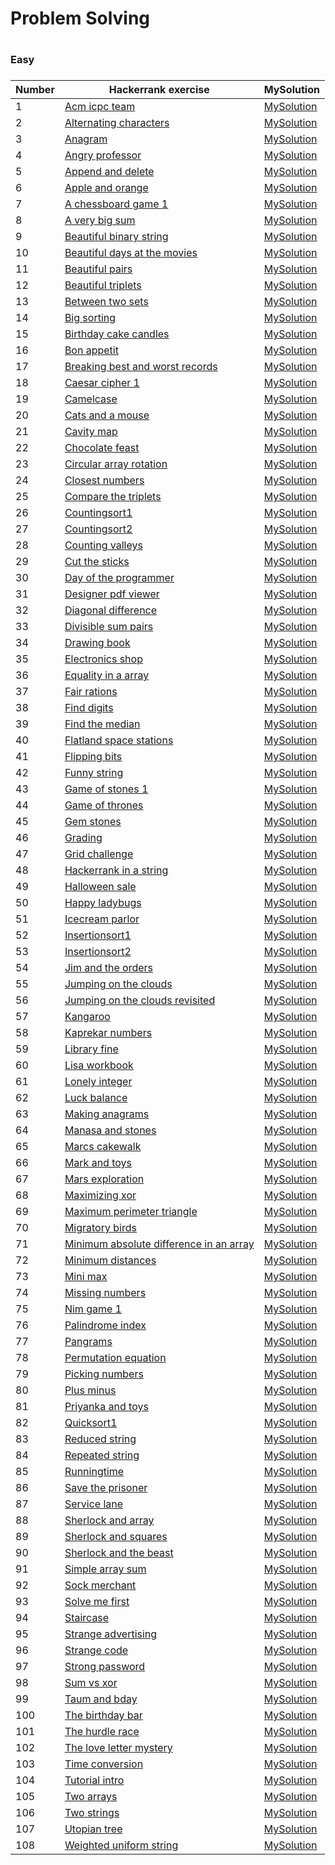 <H1>Problem Solving<H1>

<H3>Easy<H3>

|Number| Hackerrank exercise | MySolution |
|------|---------------------|------------|
|1|[Acm icpc team ](https://www.hackerrank.com/challenges/acm-icpc-team/problem)|[MySolution](../master/HackerrankProblemSolving/acm_icpc_team_easy.h)|
|2|[Alternating characters ](https://www.hackerrank.com/challenges/alternating-characters/problem)|[MySolution](../master/HackerrankProblemSolving/alternating_characters_easy.h)|
|3|[Anagram ](https://www.hackerrank.com/challenges/anagram/problem)|[MySolution](../master/HackerrankProblemSolving/anagram_easy.h)|
|4|[Angry professor ](https://www.hackerrank.com/challenges/angry-professor/problem)|[MySolution](../master/HackerrankProblemSolving/angry_professor_easy.h)|
|5|[Append and delete ](https://www.hackerrank.com/challenges/append-and-delete/problem)|[MySolution](../master/HackerrankProblemSolving/append_and_delete_easy.h)|
|6|[Apple and orange ](https://www.hackerrank.com/challenges/apple-and-orange/problem)|[MySolution](../master/HackerrankProblemSolving/apple_and_orange_easy.h)|
|7|[A chessboard game 1 ](https://www.hackerrank.com/challenges/a-chessboard-game-1/problem)|[MySolution](../master/HackerrankProblemSolving/a_chessboard_game_1_easy.h)|
|8|[A very big sum ](https://www.hackerrank.com/challenges/a-very-big-sum/problem)|[MySolution](../master/HackerrankProblemSolving/a_very_big_sum_easy.h)|
|9|[Beautiful binary string ](https://www.hackerrank.com/challenges/beautiful-binary-string/problem)|[MySolution](../master/HackerrankProblemSolving/beautiful_binary_string_easy.h)|
|10|[Beautiful days at the movies ](https://www.hackerrank.com/challenges/beautiful-days-at-the-movies/problem)|[MySolution](../master/HackerrankProblemSolving/beautiful_days_at_the_movies_easy.h)|
|11|[Beautiful pairs ](https://www.hackerrank.com/challenges/beautiful-pairs/problem)|[MySolution](../master/HackerrankProblemSolving/beautiful_pairs_easy.h)|
|12|[Beautiful triplets ](https://www.hackerrank.com/challenges/beautiful-triplets/problem)|[MySolution](../master/HackerrankProblemSolving/beautiful_triplets_easy.h)|
|13|[Between two sets ](https://www.hackerrank.com/challenges/between-two-sets/problem)|[MySolution](../master/HackerrankProblemSolving/between_two_sets_easy.h)|
|14|[Big sorting ](https://www.hackerrank.com/challenges/big-sorting/problem)|[MySolution](../master/HackerrankProblemSolving/big_sorting_easy.h)|
|15|[Birthday cake candles ](https://www.hackerrank.com/challenges/birthday-cake-candles/problem)|[MySolution](../master/HackerrankProblemSolving/birthday_cake_candles_easy.h)|
|16|[Bon appetit ](https://www.hackerrank.com/challenges/bon-appetit/problem)|[MySolution](../master/HackerrankProblemSolving/bon_appetit_easy.h)|
|17|[Breaking best and worst records ](https://www.hackerrank.com/challenges/breaking-best-and-worst-records/problem)|[MySolution](../master/HackerrankProblemSolving/breaking_best_and_worst_records_easy.h)|
|18|[Caesar cipher 1 ](https://www.hackerrank.com/challenges/caesar-cipher-1/problem)|[MySolution](../master/HackerrankProblemSolving/caesar_cipher_1_easy.h)|
|19|[Camelcase ](https://www.hackerrank.com/challenges/camelcase/problem)|[MySolution](../master/HackerrankProblemSolving/camelcase_easy.h)|
|20|[Cats and a mouse ](https://www.hackerrank.com/challenges/cats-and-a-mouse/problem)|[MySolution](../master/HackerrankProblemSolving/cats_and_a_mouse_easy.h)|
|21|[Cavity map ](https://www.hackerrank.com/challenges/cavity-map/problem)|[MySolution](../master/HackerrankProblemSolving/cavity_map_easy.h)|
|22|[Chocolate feast ](https://www.hackerrank.com/challenges/chocolate-feast/problem)|[MySolution](../master/HackerrankProblemSolving/chocolate_feast_easy.h)|
|23|[Circular array rotation ](https://www.hackerrank.com/challenges/circular-array-rotation/problem)|[MySolution](../master/HackerrankProblemSolving/circular_array_rotation_easy.h)|
|24|[Closest numbers ](https://www.hackerrank.com/challenges/closest-numbers/problem)|[MySolution](../master/HackerrankProblemSolving/closest_numbers_easy.h)|
|25|[Compare the triplets ](https://www.hackerrank.com/challenges/compare-the-triplets/problem)|[MySolution](../master/HackerrankProblemSolving/compare_the_triplets_easy.h)|
|26|[Countingsort1 ](https://www.hackerrank.com/challenges/countingsort1/problem)|[MySolution](../master/HackerrankProblemSolving/countingsort1_easy.h)|
|27|[Countingsort2 ](https://www.hackerrank.com/challenges/countingsort2/problem)|[MySolution](../master/HackerrankProblemSolving/countingsort2_easy.h)|
|28|[Counting valleys ](https://www.hackerrank.com/challenges/counting-valleys/problem)|[MySolution](../master/HackerrankProblemSolving/counting_valleys_easy.h)|
|29|[Cut the sticks ](https://www.hackerrank.com/challenges/cut-the-sticks/problem)|[MySolution](../master/HackerrankProblemSolving/cut_the_sticks_easy.h)|
|30|[Day of the programmer ](https://www.hackerrank.com/challenges/day-of-the-programmer/problem)|[MySolution](../master/HackerrankProblemSolving/day_of_the_programmer_easy.h)|
|31|[Designer pdf viewer ](https://www.hackerrank.com/challenges/designer-pdf-viewer/problem)|[MySolution](../master/HackerrankProblemSolving/designer_pdf_viewer_easy.h)|
|32|[Diagonal difference ](https://www.hackerrank.com/challenges/diagonal-difference/problem)|[MySolution](../master/HackerrankProblemSolving/diagonal_difference_easy.h)|
|33|[Divisible sum pairs ](https://www.hackerrank.com/challenges/divisible-sum-pairs/problem)|[MySolution](../master/HackerrankProblemSolving/divisible_sum_pairs_easy.h)|
|34|[Drawing book ](https://www.hackerrank.com/challenges/drawing-book/problem)|[MySolution](../master/HackerrankProblemSolving/drawing_book_easy.h)|
|35|[Electronics shop ](https://www.hackerrank.com/challenges/electronics-shop/problem)|[MySolution](../master/HackerrankProblemSolving/electronics_shop_easy.h)|
|36|[Equality in a array ](https://www.hackerrank.com/challenges/equality-in-a-array/problem)|[MySolution](../master/HackerrankProblemSolving/equality_in_a_array_easy.h)|
|37|[Fair rations ](https://www.hackerrank.com/challenges/fair-rations/problem)|[MySolution](../master/HackerrankProblemSolving/fair_rations_easy.h)|
|38|[Find digits ](https://www.hackerrank.com/challenges/find-digits/problem)|[MySolution](../master/HackerrankProblemSolving/find_digits_easy.h)|
|39|[Find the median ](https://www.hackerrank.com/challenges/find-the-median/problem)|[MySolution](../master/HackerrankProblemSolving/find_the_median_easy.h)|
|40|[Flatland space stations ](https://www.hackerrank.com/challenges/flatland-space-stations/problem)|[MySolution](../master/HackerrankProblemSolving/flatland_space_stations_easy.h)|
|41|[Flipping bits ](https://www.hackerrank.com/challenges/flipping-bits/problem)|[MySolution](../master/HackerrankProblemSolving/flipping_bits_easy.h)|
|42|[Funny string ](https://www.hackerrank.com/challenges/funny-string/problem)|[MySolution](../master/HackerrankProblemSolving/funny_string_easy.h)|
|43|[Game of stones 1 ](https://www.hackerrank.com/challenges/game-of-stones-1/problem)|[MySolution](../master/HackerrankProblemSolving/game_of_stones_1_easy.h)|
|44|[Game of thrones ](https://www.hackerrank.com/challenges/game-of-thrones/problem)|[MySolution](../master/HackerrankProblemSolving/game_of_thrones_easy.h)|
|45|[Gem stones ](https://www.hackerrank.com/challenges/gem-stones/problem)|[MySolution](../master/HackerrankProblemSolving/gem_stones_easy.h)|
|46|[Grading ](https://www.hackerrank.com/challenges/grading/problem)|[MySolution](../master/HackerrankProblemSolving/grading_easy.h)|
|47|[Grid challenge ](https://www.hackerrank.com/challenges/grid-challenge/problem)|[MySolution](../master/HackerrankProblemSolving/grid_challenge_easy.h)|
|48|[Hackerrank in a string ](https://www.hackerrank.com/challenges/hackerrank-in-a-string/problem)|[MySolution](../master/HackerrankProblemSolving/hackerrank_in_a_string_easy.h)|
|49|[Halloween sale ](https://www.hackerrank.com/challenges/halloween-sale/problem)|[MySolution](../master/HackerrankProblemSolving/halloween_sale_easy.h)|
|50|[Happy ladybugs ](https://www.hackerrank.com/challenges/happy-ladybugs/problem)|[MySolution](../master/HackerrankProblemSolving/happy_ladybugs_easy.h)|
|51|[Icecream parlor ](https://www.hackerrank.com/challenges/icecream-parlor/problem)|[MySolution](../master/HackerrankProblemSolving/icecream_parlor_easy.h)|
|52|[Insertionsort1 ](https://www.hackerrank.com/challenges/insertionsort1/problem)|[MySolution](../master/HackerrankProblemSolving/insertionsort1_easy.h)|
|53|[Insertionsort2 ](https://www.hackerrank.com/challenges/insertionsort2/problem)|[MySolution](../master/HackerrankProblemSolving/insertionsort2_easy.h)|
|54|[Jim and the orders ](https://www.hackerrank.com/challenges/jim-and-the-orders/problem)|[MySolution](../master/HackerrankProblemSolving/jim_and_the_orders_easy.h)|
|55|[Jumping on the clouds ](https://www.hackerrank.com/challenges/jumping-on-the-clouds/problem)|[MySolution](../master/HackerrankProblemSolving/jumping_on_the_clouds_easy.h)|
|56|[Jumping on the clouds revisited ](https://www.hackerrank.com/challenges/jumping-on-the-clouds-revisited/problem)|[MySolution](../master/HackerrankProblemSolving/jumping_on_the_clouds_revisited_easy.h)|
|57|[Kangaroo ](https://www.hackerrank.com/challenges/kangaroo/problem)|[MySolution](../master/HackerrankProblemSolving/kangaroo_easy.h)|
|58|[Kaprekar numbers ](https://www.hackerrank.com/challenges/kaprekar-numbers/problem)|[MySolution](../master/HackerrankProblemSolving/kaprekar_numbers_easy.h)|
|59|[Library fine ](https://www.hackerrank.com/challenges/library-fine/problem)|[MySolution](../master/HackerrankProblemSolving/library_fine_easy.h)|
|60|[Lisa workbook ](https://www.hackerrank.com/challenges/lisa-workbook/problem)|[MySolution](../master/HackerrankProblemSolving/lisa_workbook_easy.h)|
|61|[Lonely integer ](https://www.hackerrank.com/challenges/lonely-integer/problem)|[MySolution](../master/HackerrankProblemSolving/lonely_integer_easy.h)|
|62|[Luck balance ](https://www.hackerrank.com/challenges/luck-balance/problem)|[MySolution](../master/HackerrankProblemSolving/luck_balance_easy.h)|
|63|[Making anagrams ](https://www.hackerrank.com/challenges/making-anagrams/problem)|[MySolution](../master/HackerrankProblemSolving/making_anagrams_easy.h)|
|64|[Manasa and stones ](https://www.hackerrank.com/challenges/manasa-and-stones/problem)|[MySolution](../master/HackerrankProblemSolving/manasa_and_stones_easy.h)|
|65|[Marcs cakewalk ](https://www.hackerrank.com/challenges/marcs-cakewalk/problem)|[MySolution](../master/HackerrankProblemSolving/marcs_cakewalk_easy.h)|
|66|[Mark and toys ](https://www.hackerrank.com/challenges/mark-and-toys/problem)|[MySolution](../master/HackerrankProblemSolving/mark_and_toys_easy.h)|
|67|[Mars exploration ](https://www.hackerrank.com/challenges/mars-exploration/problem)|[MySolution](../master/HackerrankProblemSolving/mars_exploration_easy.h)|
|68|[Maximizing xor ](https://www.hackerrank.com/challenges/maximizing-xor/problem)|[MySolution](../master/HackerrankProblemSolving/maximizing_xor_easy.h)|
|69|[Maximum perimeter triangle ](https://www.hackerrank.com/challenges/maximum-perimeter-triangle/problem)|[MySolution](../master/HackerrankProblemSolving/maximum_perimeter_triangle_easy.h)|
|70|[Migratory birds ](https://www.hackerrank.com/challenges/migratory-birds/problem)|[MySolution](../master/HackerrankProblemSolving/migratory_birds_easy.h)|
|71|[Minimum absolute difference in an array ](https://www.hackerrank.com/challenges/minimum-absolute-difference-in-an-array/problem)|[MySolution](../master/HackerrankProblemSolving/minimum_absolute_difference_in_an_array_easy.h)|
|72|[Minimum distances ](https://www.hackerrank.com/challenges/minimum-distances/problem)|[MySolution](../master/HackerrankProblemSolving/minimum_distances_easy.h)|
|73|[Mini max ](https://www.hackerrank.com/challenges/mini-max/problem)|[MySolution](../master/HackerrankProblemSolving/mini_max_easy.h)|
|74|[Missing numbers ](https://www.hackerrank.com/challenges/missing-numbers/problem)|[MySolution](../master/HackerrankProblemSolving/missing_numbers_easy.h)|
|75|[Nim game 1 ](https://www.hackerrank.com/challenges/nim-game-1/problem)|[MySolution](../master/HackerrankProblemSolving/nim_game_1_easy.h)|
|76|[Palindrome index ](https://www.hackerrank.com/challenges/palindrome-index/problem)|[MySolution](../master/HackerrankProblemSolving/palindrome_index_easy.h)|
|77|[Pangrams ](https://www.hackerrank.com/challenges/pangrams/problem)|[MySolution](../master/HackerrankProblemSolving/pangrams_easy.h)|
|78|[Permutation equation ](https://www.hackerrank.com/challenges/permutation-equation/problem)|[MySolution](../master/HackerrankProblemSolving/permutation_equation_easy.h)|
|79|[Picking numbers ](https://www.hackerrank.com/challenges/picking-numbers/problem)|[MySolution](../master/HackerrankProblemSolving/picking_numbers_easy.h)|
|80|[Plus minus ](https://www.hackerrank.com/challenges/plus-minus/problem)|[MySolution](../master/HackerrankProblemSolving/plus_minus_easy.h)|
|81|[Priyanka and toys ](https://www.hackerrank.com/challenges/priyanka-and-toys/problem)|[MySolution](../master/HackerrankProblemSolving/priyanka_and_toys_easy.h)|
|82|[Quicksort1 ](https://www.hackerrank.com/challenges/quicksort1/problem)|[MySolution](../master/HackerrankProblemSolving/quicksort1_easy.h)|
|83|[Reduced string ](https://www.hackerrank.com/challenges/reduced-string/problem)|[MySolution](../master/HackerrankProblemSolving/reduced_string_easy.h)|
|84|[Repeated string ](https://www.hackerrank.com/challenges/repeated-string/problem)|[MySolution](../master/HackerrankProblemSolving/repeated_string_easy.h)|
|85|[Runningtime ](https://www.hackerrank.com/challenges/runningtime/problem)|[MySolution](../master/HackerrankProblemSolving/runningtime_easy.h)|
|86|[Save the prisoner ](https://www.hackerrank.com/challenges/save-the-prisoner/problem)|[MySolution](../master/HackerrankProblemSolving/save_the_prisoner_easy.h)|
|87|[Service lane ](https://www.hackerrank.com/challenges/service-lane/problem)|[MySolution](../master/HackerrankProblemSolving/service_lane_easy.h)|
|88|[Sherlock and array ](https://www.hackerrank.com/challenges/sherlock-and-array/problem)|[MySolution](../master/HackerrankProblemSolving/sherlock_and_array_easy.h)|
|89|[Sherlock and squares ](https://www.hackerrank.com/challenges/sherlock-and-squares/problem)|[MySolution](../master/HackerrankProblemSolving/sherlock_and_squares_easy.h)|
|90|[Sherlock and the beast ](https://www.hackerrank.com/challenges/sherlock-and-the-beast/problem)|[MySolution](../master/HackerrankProblemSolving/sherlock_and_the_beast_easy.h)|
|91|[Simple array sum ](https://www.hackerrank.com/challenges/simple-array-sum/problem)|[MySolution](../master/HackerrankProblemSolving/simple_array_sum_easy.h)|
|92|[Sock merchant ](https://www.hackerrank.com/challenges/sock-merchant/problem)|[MySolution](../master/HackerrankProblemSolving/sock_merchant_easy.h)|
|93|[Solve me first ](https://www.hackerrank.com/challenges/solve-me-first/problem)|[MySolution](../master/HackerrankProblemSolving/solve_me_first_easy.h)|
|94|[Staircase ](https://www.hackerrank.com/challenges/staircase/problem)|[MySolution](../master/HackerrankProblemSolving/staircase_easy.h)|
|95|[Strange advertising ](https://www.hackerrank.com/challenges/strange-advertising/problem)|[MySolution](../master/HackerrankProblemSolving/strange_advertising_easy.h)|
|96|[Strange code ](https://www.hackerrank.com/challenges/strange-code/problem)|[MySolution](../master/HackerrankProblemSolving/strange_code_easy.h)|
|97|[Strong password ](https://www.hackerrank.com/challenges/strong-password/problem)|[MySolution](../master/HackerrankProblemSolving/strong_password_easy.h)|
|98|[Sum vs xor ](https://www.hackerrank.com/challenges/sum-vs-xor/problem)|[MySolution](../master/HackerrankProblemSolving/sum_vs_xor_easy.h)|
|99|[Taum and bday ](https://www.hackerrank.com/challenges/taum-and-bday/problem)|[MySolution](../master/HackerrankProblemSolving/taum_and_bday_easy.h)|
|100|[The birthday bar ](https://www.hackerrank.com/challenges/the-birthday-bar/problem)|[MySolution](../master/HackerrankProblemSolving/the_birthday_bar_easy.h)|
|101|[The hurdle race ](https://www.hackerrank.com/challenges/the-hurdle-race/problem)|[MySolution](../master/HackerrankProblemSolving/the_hurdle_race_easy.h)|
|102|[The love letter mystery ](https://www.hackerrank.com/challenges/the-love-letter-mystery/problem)|[MySolution](../master/HackerrankProblemSolving/the_love_letter_mystery_easy.h)|
|103|[Time conversion ](https://www.hackerrank.com/challenges/time-conversion/problem)|[MySolution](../master/HackerrankProblemSolving/time_conversion_easy.h)|
|104|[Tutorial intro ](https://www.hackerrank.com/challenges/tutorial-intro/problem)|[MySolution](../master/HackerrankProblemSolving/tutorial_intro_easy.h)|
|105|[Two arrays ](https://www.hackerrank.com/challenges/two-arrays/problem)|[MySolution](../master/HackerrankProblemSolving/two_arrays_easy.h)|
|106|[Two strings ](https://www.hackerrank.com/challenges/two-strings/problem)|[MySolution](../master/HackerrankProblemSolving/two_strings_easy.h)|
|107|[Utopian tree ](https://www.hackerrank.com/challenges/utopian-tree/problem)|[MySolution](../master/HackerrankProblemSolving/utopian_tree_easy.h)|
|108|[Weighted uniform string ](https://www.hackerrank.com/challenges/weighted-uniform-string/problem)|[MySolution](../master/HackerrankProblemSolving/weighted_uniform_string_easy.h)|
